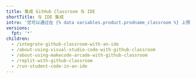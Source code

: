 ```yaml
---
title: 集成 GitHub Classroom 与 IDE
shortTitle: 与 IDE 集成
intro: '您可以通过在 {% data variables.product.prodname_classroom %} 上预配置作业仓库的开发环境，来帮助学生编写、测试和调试代码。'
versions:
  fpt: '*'
children:
  - /integrate-github-classroom-with-an-ide
  - /about-using-visual-studio-code-with-github-classroom
  - /about-using-makecode-arcade-with-github-classroom
  - /replit-with-github-classroom
  - /run-student-code-in-an-ide
---
```


